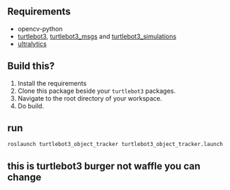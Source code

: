 ## Requirements
- opencv-python
- [turtlebot3](https://github.com/ROBOTIS-GIT/turtlebot3), [turtlebot3_msgs](https://github.com/ROBOTIS-GIT/turtlebot3_msgs) and [turtlebot3_simulations](https://github.com/ROBOTIS-GIT/turtlebot3_simulations)
- [ultralytics](https://docs.ultralytics.com/quickstart/#install-ultralytics)

## Build this?
1. Install the requirements
2. Clone this package beside your `turtlebot3` packages.
3. Navigate to the root directory of your workspace.
4. Do build.

## run
`roslaunch turtlebot3_object_tracker turtlebot3_object_tracker.launch`
## this is turtlebot3 **burger** not **waffle** you can change
